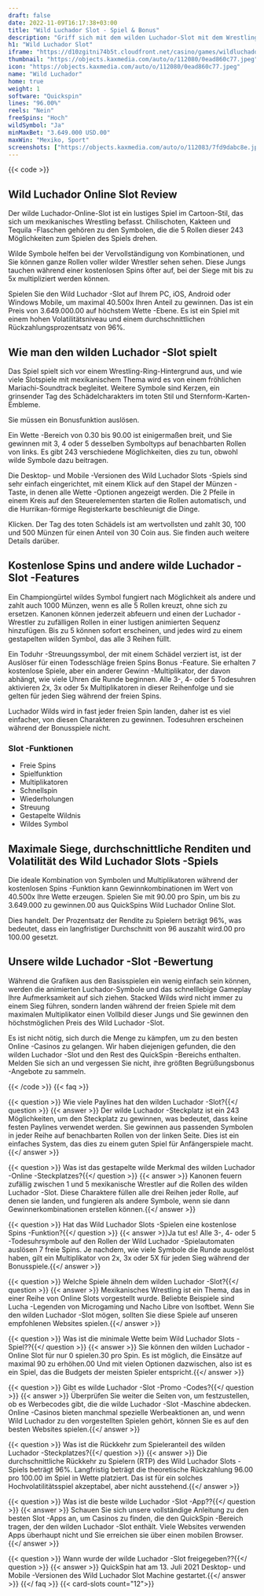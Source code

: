 ```yaml
---
draft: false
date: 2022-11-09T16:17:38+03:00
title: "Wild Luchador Slot - Spiel & Bonus"
description: "Griff sich mit dem wilden Luchador-Slot mit dem Wrestling-Thema in den Griff. Unser Rezension befasst sich mit dem Gameplay, den Features und dem, wo Sie mit den besten Casino -Boni spielen können."
h1: "Wild Luchador Slot"
iframe: "https://d10zgitni74b5t.cloudfront.net/casino/games/wildluchador/index.html?gameid=wildluchador&channel=web&moneymode=fun&partnerid=1&lang=en_EN"
thumbnail: "https://objects.kaxmedia.com/auto/o/112080/0ead860c77.jpeg"
icon: "https://objects.kaxmedia.com/auto/o/112080/0ead860c77.jpeg"
name: "Wild Luchador"
home: true
weight: 1
software: "Quickspin"
lines: "96.00%"
reels: "Nein"
freeSpins: "Hoch"
wildSymbol: "Ja"
minMaxBet: "3.649.000 USD.00"
maxWin: "Mexiko, Sport"
screenshots: ["https://objects.kaxmedia.com/auto/o/112083/7fd9dabc8e.jpeg"]
---
```


{{< code >}}<h2>Wild Luchador Online Slot Review</h2><p>Der wilde Luchador-Online-Slot ist ein lustiges Spiel im Cartoon-Stil, das sich um mexikanisches Wrestling befasst. Chilischoten, Kakteen und Tequila -Flaschen gehören zu den Symbolen, die die 5 Rollen dieser 243 Möglichkeiten zum Spielen des Spiels drehen.</p><p>Wilde Symbole helfen bei der Vervollständigung von Kombinationen, und Sie können ganze Rollen voller wilder Wrestler sehen sehen. Diese Jungs tauchen während einer kostenlosen Spins öfter auf, bei der Siege mit bis zu 5x multipliziert werden können.</p><p>Spielen Sie den Wild Luchador -Slot auf Ihrem PC, iOS, Android oder Windows Mobile, um maximal 40.500x Ihren Anteil zu gewinnen. Das ist ein Preis von 3.649.000.00 auf höchstem Wette -Ebene. Es ist ein Spiel mit einem hohen Volatilitätsniveau und einem durchschnittlichen Rückzahlungsprozentsatz von 96%.</p><h2>Wie man den wilden Luchador -Slot spielt</h2><p>Das Spiel spielt sich vor einem Wrestling-Ring-Hintergrund aus, und wie viele Slotspiele mit mexikanischem Thema wird es von einem fröhlichen Mariachi-Soundtrack begleitet. Weitere Symbole sind Kerzen, ein grinsender Tag des Schädelcharakters im toten Stil und Sternform-Karten-Embleme.</p><p>Sie müssen ein Bonusfunktion auslösen.</p><p>Ein Wette -Bereich von 0.30 bis 90.00 ist einigermaßen breit, und Sie gewinnen mit 3, 4 oder 5 desselben Symboltyps auf benachbarten Rollen von links. Es gibt 243 verschiedene Möglichkeiten, dies zu tun, obwohl wilde Symbole dazu beitragen.</p><p>Die Desktop- und Mobile -Versionen des Wild Luchador Slots -Spiels sind sehr einfach eingerichtet, mit einem Klick auf den Stapel der Münzen -Taste, in denen alle Wette -Optionen angezeigt werden. Die 2 Pfeile in einem Kreis auf den Steuerelementen starten die Rollen automatisch, und die Hurrikan-förmige Registerkarte beschleunigt die Dinge.</p><p>Klicken. Der Tag des toten Schädels ist am wertvollsten und zahlt 30, 100 und 500 Münzen für einen Anteil von 30 Coin aus. Sie finden auch weitere Details darüber.</p><h2>Kostenlose Spins und andere wilde Luchador -Slot -Features</h2><p>Ein Championgürtel wildes Symbol fungiert nach Möglichkeit als andere und zahlt auch 1000 Münzen, wenn es alle 5 Rollen kreuzt, ohne sich zu ersetzen. Kanonen können jederzeit abfeuern und einen der Luchador -Wrestler zu zufälligen Rollen in einer lustigen animierten Sequenz hinzufügen. Bis zu 5 können sofort erscheinen, und jedes wird zu einem gestapelten wilden Symbol, das alle 3 Reihen füllt.</p><p>Ein Toduhr -Streuungssymbol, der mit einem Schädel verziert ist, ist der Auslöser für einen Todesschläge freien Spins Bonus -Feature. Sie erhalten 7 kostenlose Spiele, aber ein anderer Gewinn -Multiplikator, der davon abhängt, wie viele Uhren die Runde beginnen. Alle 3-, 4- oder 5 Todesuhren aktivieren 2x, 3x oder 5x Multiplikatoren in dieser Reihenfolge und sie gelten für jeden Sieg während der freien Spins.</p><p>Luchador Wilds wird in fast jeder freien Spin landen, daher ist es viel einfacher, von diesen Charakteren zu gewinnen. Todesuhren erscheinen während der Bonusspiele nicht.</p><h3>
Slot -Funktionen</h3><ul>
<li></span>
Freie Spins</li>
<li></span>
Spielfunktion</li>
<li></span>
Multiplikatoren</li>
<li></span>
Schnellspin</li>
<li></span>
Wiederholungen</li>
<li></span>
Streuung</li>
<li></span>
Gestapelte Wildnis</li>
<li></span>
Wildes Symbol</li></ul><h2>Maximale Siege, durchschnittliche Renditen und Volatilität des Wild Luchador Slots -Spiels</h2><p>Die ideale Kombination von Symbolen und Multiplikatoren während der kostenlosen Spins -Funktion kann Gewinnkombinationen im Wert von 40.500x Ihre Wette erzeugen. Spielen Sie mit 90.00 pro Spin, um bis zu 3.649.000 zu gewinnen.00 aus QuickSpins Wild Luchador Online Slot.</p><p>Dies handelt. Der Prozentsatz der Rendite zu Spielern beträgt 96%, was bedeutet, dass ein langfristiger Durchschnitt von 96 auszahlt wird.00 pro 100.00 gesetzt.</p><h2>Unsere wilde Luchador -Slot -Bewertung</h2><p>Während die Grafiken aus den Basisspielen ein wenig einfach sein können, werden die animierten Luchador-Symbole und das schnelllebige Gameplay Ihre Aufmerksamkeit auf sich ziehen. Stacked Wilds wird nicht immer zu einem Sieg führen, sondern landen während der freien Spiele mit dem maximalen Multiplikator einen Vollbild dieser Jungs und Sie gewinnen den höchstmöglichen Preis des Wild Luchador -Slot.</p><p>Es ist nicht nötig, sich durch die Menge zu kämpfen, um zu den besten Online -Casinos zu gelangen. Wir haben diejenigen gefunden, die den wilden Luchador -Slot und den Rest des QuickSpin -Bereichs enthalten. Melden Sie sich an und vergessen Sie nicht, ihre größten Begrüßungsbonus -Angebote zu sammeln.</p>
{{< /code >}}
{{< faq >}}

{{< question >}} Wie viele Paylines hat den wilden Luchador -Slot?{{</ question >}}
{{< answer >}} Der wilde Luchador -Steckplatz ist ein 243 Möglichkeiten, um den Steckplatz zu gewinnen, was bedeutet, dass keine festen Paylines verwendet werden. Sie gewinnen aus passenden Symbolen in jeder Reihe auf benachbarten Rollen von der linken Seite. Dies ist ein einfaches System, das dies zu einem guten Spiel für Anfängerspiele macht.{{</ answer >}}

{{< question >}} Was ist das gestapelte wilde Merkmal des wilden Luchador -Online -Steckplatzes?{{</ question >}}
{{< answer >}} Kanonen feuern zufällig zwischen 1 und 5 mexikanische Wrestler auf die Rollen des wilden Luchador -Slot. Diese Charaktere füllen alle drei Reihen jeder Rolle, auf denen sie landen, und fungieren als andere Symbole, wenn sie dann Gewinnerkombinationen erstellen können.{{</ answer >}}

{{< question >}} Hat das Wild Luchador Slots -Spielen eine kostenlose Spins -Funktion?{{</ question >}}
{{< answer >}}Ja tut es! Alle 3-, 4- oder 5 -Todesuhrsymbole auf den Rollen der Wild Luchador -Spielautomaten auslösen 7 freie Spins. Je nachdem, wie viele Symbole die Runde ausgelöst haben, gilt ein Multiplikator von 2x, 3x oder 5X für jeden Sieg während der Bonusspiele.{{</ answer >}}

{{< question >}} Welche Spiele ähneln dem wilden Luchador -Slot?{{</ question >}}
{{< answer >}} Mexikanisches Wrestling ist ein Thema, das in einer Reihe von Online Slots vorgestellt wurde. Beliebte Beispiele sind Lucha -Legenden von Microgaming und Nacho Libre von Isoftbet. Wenn Sie den wilden Luchador -Slot mögen, sollten Sie diese Spiele auf unseren empfohlenen Websites spielen.{{</ answer >}}

{{< question >}} Was ist die minimale Wette beim Wild Luchador Slots -Spiel??{{</ question >}}
{{< answer >}} Sie können den wilden Luchador -Online Slot für nur 0 spielen.30 pro Spin. Es ist möglich, die Einsätze auf maximal 90 zu erhöhen.00 Und mit vielen Optionen dazwischen, also ist es ein Spiel, das die Budgets der meisten Spieler entspricht.{{</ answer >}}

{{< question >}} Gibt es wilde Luchador -Slot -Promo -Codes?{{</ question >}}
{{< answer >}} Überprüfen Sie weiter die Seiten von, um festzustellen, ob es Werbecodes gibt, die die wilde Luchador -Slot -Maschine abdecken. Online -Casinos bieten manchmal spezielle Werbeaktionen an, und wenn Wild Luchador zu den vorgestellten Spielen gehört, können Sie es auf den besten Websites spielen.{{</ answer >}}

{{< question >}} Was ist die Rückkehr zum Spieleranteil des wilden Luchador -Steckplatzes?{{</ question >}}
{{< answer >}} Die durchschnittliche Rückkehr zu Spielern (RTP) des Wild Luchador Slots -Spiels beträgt 96%. Langfristig beträgt die theoretische Rückzahlung 96.00 pro 100.00 im Spiel in Wette platziert. Das ist für ein solches Hochvolatilitätsspiel akzeptabel, aber nicht ausstehend.{{</ answer >}}

{{< question >}} Was ist die beste wilde Luchador -Slot -App??{{</ question >}}
{{< answer >}} Schauen Sie sich unsere vollständige Anleitung zu den besten Slot -Apps an, um Casinos zu finden, die den QuickSpin -Bereich tragen, der den wilden Luchador -Slot enthält. Viele Websites verwenden Apps überhaupt nicht und Sie erreichen sie über einen mobilen Browser.{{</ answer >}}

{{< question >}} Wann wurde der wilde Luchador -Slot freigegeben??{{</ question >}}
{{< answer >}} QuickSpin hat am 13. Juli 2021 Desktop- und Mobile -Versionen des Wild Luchador Slot Machine gestartet.{{</ answer >}}
{{</ faq >}}
{{< card-slots count="12">}}